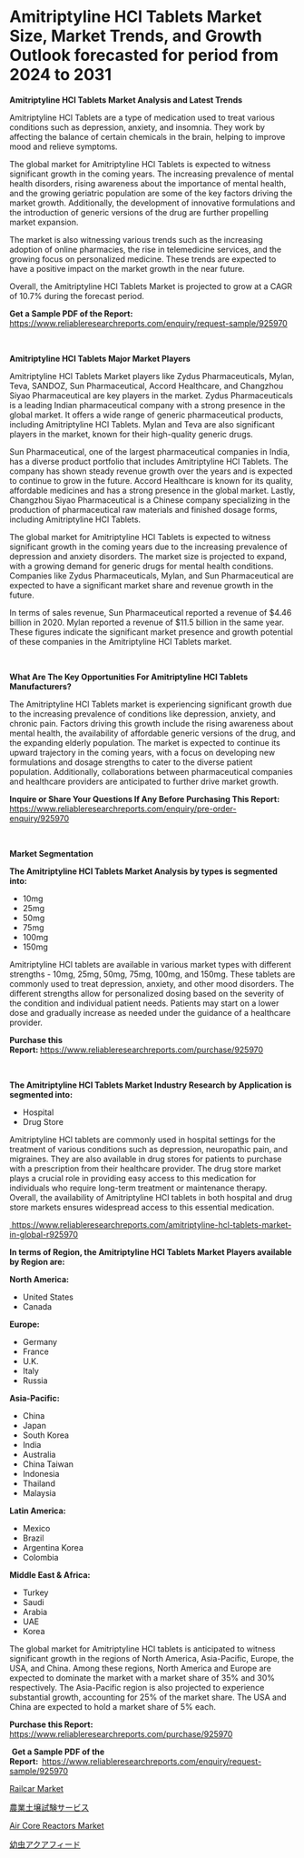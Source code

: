<p><h1>Amitriptyline HCl Tablets Market Size, Market Trends, and Growth Outlook forecasted for period from 2024 to 2031</h1></p><p><strong>Amitriptyline HCl Tablets Market Analysis and Latest Trends</strong></p>
<p><p>Amitriptyline HCl Tablets are a type of medication used to treat various conditions such as depression, anxiety, and insomnia. They work by affecting the balance of certain chemicals in the brain, helping to improve mood and relieve symptoms.</p><p>The global market for Amitriptyline HCl Tablets is expected to witness significant growth in the coming years. The increasing prevalence of mental health disorders, rising awareness about the importance of mental health, and the growing geriatric population are some of the key factors driving the market growth. Additionally, the development of innovative formulations and the introduction of generic versions of the drug are further propelling market expansion.</p><p>The market is also witnessing various trends such as the increasing adoption of online pharmacies, the rise in telemedicine services, and the growing focus on personalized medicine. These trends are expected to have a positive impact on the market growth in the near future.</p><p>Overall, the Amitriptyline HCl Tablets Market is projected to grow at a CAGR of 10.7% during the forecast period.</p></p>
<p><strong>Get a Sample PDF of the Report:&nbsp;</strong> <a href="https://www.reliableresearchreports.com/enquiry/request-sample/925970">https://www.reliableresearchreports.com/enquiry/request-sample/925970</a></p>
<p>&nbsp;</p>
<p><strong>Amitriptyline HCl Tablets Major Market Players</strong></p>
<p><p>Amitriptyline HCl Tablets Market players like Zydus Pharmaceuticals, Mylan, Teva, SANDOZ, Sun Pharmaceutical, Accord Healthcare, and Changzhou Siyao Pharmaceutical are key players in the market. Zydus Pharmaceuticals is a leading Indian pharmaceutical company with a strong presence in the global market. It offers a wide range of generic pharmaceutical products, including Amitriptyline HCl Tablets. Mylan and Teva are also significant players in the market, known for their high-quality generic drugs.</p><p>Sun Pharmaceutical, one of the largest pharmaceutical companies in India, has a diverse product portfolio that includes Amitriptyline HCl Tablets. The company has shown steady revenue growth over the years and is expected to continue to grow in the future. Accord Healthcare is known for its quality, affordable medicines and has a strong presence in the global market. Lastly, Changzhou Siyao Pharmaceutical is a Chinese company specializing in the production of pharmaceutical raw materials and finished dosage forms, including Amitriptyline HCl Tablets.</p><p>The global market for Amitriptyline HCl Tablets is expected to witness significant growth in the coming years due to the increasing prevalence of depression and anxiety disorders. The market size is projected to expand, with a growing demand for generic drugs for mental health conditions. Companies like Zydus Pharmaceuticals, Mylan, and Sun Pharmaceutical are expected to have a significant market share and revenue growth in the future.</p><p>In terms of sales revenue, Sun Pharmaceutical reported a revenue of $4.46 billion in 2020. Mylan reported a revenue of $11.5 billion in the same year. These figures indicate the significant market presence and growth potential of these companies in the Amitriptyline HCl Tablets market.</p></p>
<p>&nbsp;</p>
<p><strong>What Are The Key Opportunities For Amitriptyline HCl Tablets Manufacturers?</strong></p>
<p><p>The Amitriptyline HCl Tablets market is experiencing significant growth due to the increasing prevalence of conditions like depression, anxiety, and chronic pain. Factors driving this growth include the rising awareness about mental health, the availability of affordable generic versions of the drug, and the expanding elderly population. The market is expected to continue its upward trajectory in the coming years, with a focus on developing new formulations and dosage strengths to cater to the diverse patient population. Additionally, collaborations between pharmaceutical companies and healthcare providers are anticipated to further drive market growth.</p></p>
<p><strong>Inquire or Share Your Questions If Any Before Purchasing This Report:</strong> <a href="https://www.reliableresearchreports.com/enquiry/pre-order-enquiry/925970">https://www.reliableresearchreports.com/enquiry/pre-order-enquiry/925970</a></p>
<p>&nbsp;</p>
<p><strong>Market Segmentation</strong></p>
<p><strong>The Amitriptyline HCl Tablets Market Analysis by types is segmented into:</strong></p>
<p><ul><li>10mg</li><li>25mg</li><li>50mg</li><li>75mg</li><li>100mg</li><li>150mg</li></ul></p>
<p><p>Amitriptyline HCl tablets are available in various market types with different strengths - 10mg, 25mg, 50mg, 75mg, 100mg, and 150mg. These tablets are commonly used to treat depression, anxiety, and other mood disorders. The different strengths allow for personalized dosing based on the severity of the condition and individual patient needs. Patients may start on a lower dose and gradually increase as needed under the guidance of a healthcare provider.</p></p>
<p><strong>Purchase this Report:&nbsp;</strong><a href="https://www.reliableresearchreports.com/purchase/925970">https://www.reliableresearchreports.com/purchase/925970</a></p>
<p>&nbsp;</p>
<p><strong>The Amitriptyline HCl Tablets Market Industry Research by Application is segmented into:</strong></p>
<p><ul><li>Hospital</li><li>Drug Store</li></ul></p>
<p><p>Amitriptyline HCl tablets are commonly used in hospital settings for the treatment of various conditions such as depression, neuropathic pain, and migraines. They are also available in drug stores for patients to purchase with a prescription from their healthcare provider. The drug store market plays a crucial role in providing easy access to this medication for individuals who require long-term treatment or maintenance therapy. Overall, the availability of Amitriptyline HCl tablets in both hospital and drug store markets ensures widespread access to this essential medication.</p></p>
<p><a href="https://www.reliableresearchreports.com/amitriptyline-hcl-tablets-market-in-global-r925970">&nbsp;https://www.reliableresearchreports.com/amitriptyline-hcl-tablets-market-in-global-r925970</a></p>
<p><strong>In terms of Region, the Amitriptyline HCl Tablets Market Players available by Region are:</strong></p>
<p>
    <p> <strong> North America: </strong>
        <ul>
            <li>United States</li>
            <li>Canada</li>
        </ul>
        </p> 
    <p> <strong> Europe: </strong>
        <ul>
            <li>Germany</li>
            <li>France</li>
            <li>U.K.</li>
            <li>Italy</li>
            <li>Russia</li>
        </ul>
        </p> 
    <p> <strong> Asia-Pacific: </strong>
        <ul>
            <li>China</li>
            <li>Japan</li>
            <li>South Korea</li>
            <li>India</li>
            <li>Australia</li>
            <li>China Taiwan</li>
            <li>Indonesia</li>
            <li>Thailand</li>
            <li>Malaysia</li>
        </ul>
        </p> 
    <p> <strong> Latin America: </strong>
        <ul>
            <li>Mexico</li>
            <li>Brazil</li>
            <li>Argentina Korea</li>
            <li>Colombia</li>
        </ul>
        </p> 
    <p> <strong> Middle East & Africa: </strong>
        <ul>
            <li>Turkey</li>
            <li>Saudi</li>
            <li>Arabia</li>
            <li>UAE</li>
            <li>Korea</li>
        </ul>
    </p>
    </p>
<p><p>The global market for Amitriptyline HCl tablets is anticipated to witness significant growth in the regions of North America, Asia-Pacific, Europe, the USA, and China. Among these regions, North America and Europe are expected to dominate the market with a market share of 35% and 30% respectively. The Asia-Pacific region is also projected to experience substantial growth, accounting for 25% of the market share. The USA and China are expected to hold a market share of 5% each.</p></p>
<p><strong>Purchase this Report: </strong><a href="https://www.reliableresearchreports.com/purchase/925970">https://www.reliableresearchreports.com/purchase/925970</a></p>
<p>&nbsp;<strong>Get a Sample PDF of the Report:&nbsp;&nbsp;</strong><a href="https://www.reliableresearchreports.com/enquiry/request-sample/925970">https://www.reliableresearchreports.com/enquiry/request-sample/925970</a></p>
<p><strong></strong></p>
<p><p><a href="https://github.com/nusratjahan12006/Market-Research-Report-List-1/blob/main/railcar-market.md">Railcar Market</a></p><p><a href="https://github.com/ddwcuskozol07187/Market-Research-Report-List-3/blob/main/3365832177982.md">農業土壌試験サービス</a></p><p><a href="https://github.com/JameTravis/Market-Research-Report-List-5/blob/main/air-core-reactors-market.md">Air Core Reactors Market</a></p><p><a href="https://github.com/marbadji/Market-Research-Report-List-2/blob/main/1965997177983.md">幼虫アクアフィード</a></p></p>